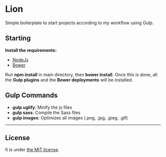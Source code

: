 # Lion
Simple boilerplate to start projects according to my workflow using Gulp.

## Starting
**Install the requirements:**
- [NodeJs](https://nodejs.org/en/)
- [Bower](https://bower.io/)

Run **npm install** in main directory, then **bower install**. 
Once this is done, all the **Gulp plugins** and the **Bower deployments** will be installed.

## Gulp Commands
- **gulp uglify**: Minify the js files
- **gulp sass**: Compile the Sass files
- **gulp images**: Optimizes all images (.png, .jpg, .jpeg, .gif)

-----

## License
It is under [the MIT license](/LICENSE).
